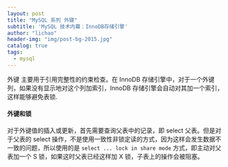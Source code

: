 ```yaml
---
layout: post
title: "MySQL 系列 外键"
subtitle: 'MySQL 技术内幕：InnoDB存储引擎'
author: "lichao"
header-img: "img/post-bg-2015.jpg"
catalog: true
tags:
  - mysql
---
```


外键 主要用于引用完整性的约束检查。在 InnoDB 存储引擎中，对于一个外键列，如果没有显示地对这个列加索引，InnoDB 存储引擎会自动对其加一个索引，这样能够避免表锁.

#### 外键和锁
对于外键值的插入或更新，首先需要查询父表中的记录，即 select 父表。但是对于父表的 select 操作，不是使用一致性非锁定读的方式，因为这样会发生数据不一致的问题，所以使用的是 `select ... lock in share mode` 方式，即主动对父表加一个 S 锁，如果这时父表已经这样加 X 锁，子表上的操作会被阻塞。
